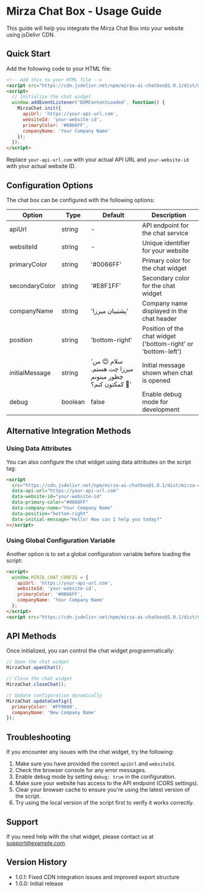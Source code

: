 # Mirza Chat Box - Usage Guide

This guide will help you integrate the Mirza Chat Box into your website using jsDelivr CDN.

## Quick Start

Add the following code to your HTML file:

```html
<!-- Add this to your HTML file -->
<script src="https://cdn.jsdelivr.net/npm/mirza-ai-chatbox@1.0.1/dist/mirza-chat-box.js"></script>
<script>
  // Initialize the chat widget
  window.addEventListener('DOMContentLoaded', function() {
    MirzaChat.init({
      apiUrl: 'https://your-api-url.com',
      websiteId: 'your-website-id',
      primaryColor: '#0066FF',
      companyName: 'Your Company Name'
    });
  });
</script>
```

Replace `your-api-url.com` with your actual API URL and `your-website-id` with your actual website ID.

## Configuration Options

The chat box can be configured with the following options:

| Option | Type | Default | Description |
|--------|------|---------|-------------|
| apiUrl | string | - | API endpoint for the chat service |
| websiteId | string | - | Unique identifier for your website |
| primaryColor | string | '#0066FF' | Primary color for the chat widget |
| secondaryColor | string | '#E8F1FF' | Secondary color for the chat widget |
| companyName | string | 'پشتیبان میرزا' | Company name displayed in the chat header |
| position | string | 'bottom-right' | Position of the chat widget ('bottom-right' or 'bottom-left') |
| initialMessage | string | 'سلام 😊 من میرزا چت هستم. چطور میتونم کمکتون کنم؟ 🤖' | Initial message shown when chat is opened |
| debug | boolean | false | Enable debug mode for development |

## Alternative Integration Methods

### Using Data Attributes

You can also configure the chat widget using data attributes on the script tag:

```html
<script 
  src="https://cdn.jsdelivr.net/npm/mirza-ai-chatbox@1.0.1/dist/mirza-chat-box.js"
  data-api-url="https://your-api-url.com"
  data-website-id="your-website-id"
  data-primary-color="#0066FF"
  data-company-name="Your Company Name"
  data-position="bottom-right"
  data-initial-message="Hello! How can I help you today?"
></script>
```

### Using Global Configuration Variable

Another option is to set a global configuration variable before loading the script:

```html
<script>
  window.MIRZA_CHAT_CONFIG = {
    apiUrl: 'https://your-api-url.com',
    websiteId: 'your-website-id',
    primaryColor: '#0066FF',
    companyName: 'Your Company Name'
  };
</script>
<script src="https://cdn.jsdelivr.net/npm/mirza-ai-chatbox@1.0.1/dist/mirza-chat-box.js"></script>
```

## API Methods

Once initialized, you can control the chat widget programmatically:

```javascript
// Open the chat widget
MirzaChat.openChat();

// Close the chat widget
MirzaChat.closeChat();

// Update configuration dynamically
MirzaChat.updateConfig({
  primaryColor: '#FF0000',
  companyName: 'New Company Name'
});
```

## Troubleshooting

If you encounter any issues with the chat widget, try the following:

1. Make sure you have provided the correct `apiUrl` and `websiteId`.
2. Check the browser console for any error messages.
3. Enable debug mode by setting `debug: true` in the configuration.
4. Make sure your website has access to the API endpoint (CORS settings).
5. Clear your browser cache to ensure you're using the latest version of the script.
6. Try using the local version of the script first to verify it works correctly.

## Support

If you need help with the chat widget, please contact us at support@example.com.

## Version History

- 1.0.1: Fixed CDN integration issues and improved export structure
- 1.0.0: Initial release 